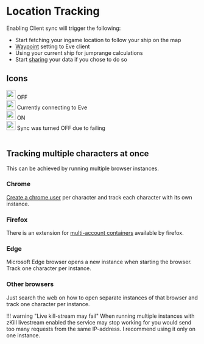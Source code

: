 # Location Tracking
Enabling Client sync will trigger the following:

 - Start fetching your ingame location to follow your ship on the map
 - [Waypoint](https://eveeye.readthedocs.io/en/latest/sync/waypoints/) setting to Eve client
 - Using your current ship for jumprange calculations
 - Start [sharing](https://eveeye.readthedocs.io/en/latest/sharing/cloud/) your data if you chose to do so

## Icons
<img src="https://raw.githubusercontent.com/Risingson/eedocs/master/docs/images/Marker-100_off.png" width="24" height="24" > OFF<br>
<img src="https://raw.githubusercontent.com/Risingson/eedocs/master/docs/images/Marker-100_standby.png" width="24" height="24" > Currently connecting to Eve<br>
<img src="https://raw.githubusercontent.com/Risingson/eedocs/master/docs/images/Marker-100_on.png" width="24" height="24" > ON<br>
<img src="https://raw.githubusercontent.com/Risingson/eedocs/master/docs/images/Marker-100_fail.png" width="24" height="24" > Sync was turned OFF due to failing<br><br>

## Tracking multiple characters at once
This can be achieved by running multiple browser instances. 

### Chrome
[Create a chrome user](https://support.google.com/a/users/answer/9310144?hl=en#2.2) per character and track each character with its own instance.

### Firefox
There is an extension for [multi-account containers](https://support.mozilla.org/en-US/kb/containers) available by firefox.

### Edge
Microsoft Edge browser opens a new instance when starting the browser. Track one character per instance.<br>

### Other browsers
Just search the web on how to open separate instances of that browser and track one character per instance.<br>

!!! warning "Live kill-stream may fail"
    When running multiple instances with zKill livestream enabled the service may stop working for you would send too many requests from the same IP-address. I recommend using it only on one instance.



<!--stackedit_data:
eyJoaXN0b3J5IjpbLTUwMDc3ODc1MCw1MjY4MjY2MTIsMTYxNz
IwOTUyOSw0MTI1NDc1ODMsLTk1MjI2NTgwMSwtODAxNzA3NTg3
LC0yMTI5Mzg5MzQxLC0xODg5NDA3MjI1LC00NTcxNzQxNDksMz
E1MzkyNjc5LDEzNTQ1NDI5NjYsNzIwOTAzMDIzLC0xNzY5Mzk0
MDg4LDgyNzgwNjgyNywxODgwMDAxOCwxODkyOTI2MDgsLTQyMT
Q1NTI5OCwxMDY0MTEzNzksLTEyODM1MzUwOTcsLTc3MDkzNjg0
MF19
-->